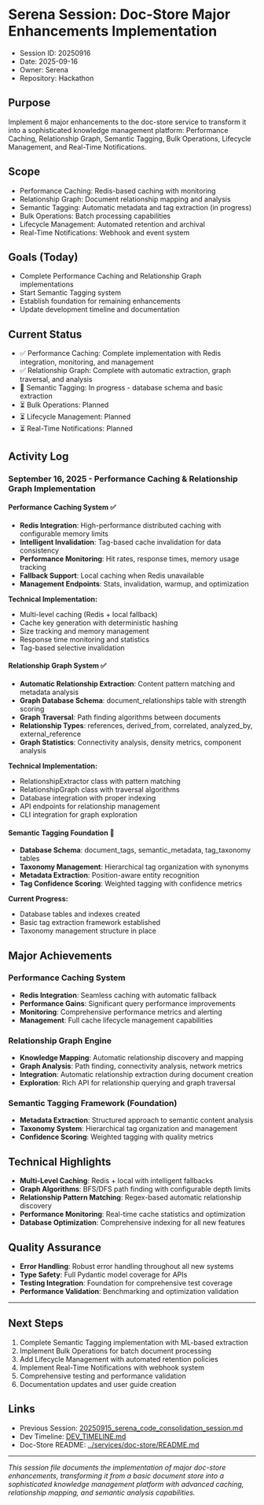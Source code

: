 # Serena Session: Doc-Store Major Enhancements Implementation

- Session ID: 20250916
- Date: 2025-09-16
- Owner: Serena
- Repository: Hackathon

## Purpose
Implement 6 major enhancements to the doc-store service to transform it into a sophisticated knowledge management platform: Performance Caching, Relationship Graph, Semantic Tagging, Bulk Operations, Lifecycle Management, and Real-Time Notifications.

## Scope
- Performance Caching: Redis-based caching with monitoring
- Relationship Graph: Document relationship mapping and analysis
- Semantic Tagging: Automatic metadata and tag extraction (in progress)
- Bulk Operations: Batch processing capabilities
- Lifecycle Management: Automated retention and archival
- Real-Time Notifications: Webhook and event system

## Goals (Today)
- Complete Performance Caching and Relationship Graph implementations
- Start Semantic Tagging system
- Establish foundation for remaining enhancements
- Update development timeline and documentation

## Current Status
- ✅ Performance Caching: Complete implementation with Redis integration, monitoring, and management
- ✅ Relationship Graph: Complete with automatic extraction, graph traversal, and analysis
- 🔄 Semantic Tagging: In progress - database schema and basic extraction
- ⏳ Bulk Operations: Planned
- ⏳ Lifecycle Management: Planned
- ⏳ Real-Time Notifications: Planned

## Activity Log

### September 16, 2025 - Performance Caching & Relationship Graph Implementation

#### Performance Caching System ✅
- **Redis Integration**: High-performance distributed caching with configurable memory limits
- **Intelligent Invalidation**: Tag-based cache invalidation for data consistency
- **Performance Monitoring**: Hit rates, response times, memory usage tracking
- **Fallback Support**: Local caching when Redis unavailable
- **Management Endpoints**: Stats, invalidation, warmup, and optimization

**Technical Implementation:**
- Multi-level caching (Redis + local fallback)
- Cache key generation with deterministic hashing
- Size tracking and memory management
- Response time monitoring and statistics
- Tag-based selective invalidation

#### Relationship Graph System ✅
- **Automatic Relationship Extraction**: Content pattern matching and metadata analysis
- **Graph Database Schema**: document_relationships table with strength scoring
- **Graph Traversal**: Path finding algorithms between documents
- **Relationship Types**: references, derived_from, correlated, analyzed_by, external_reference
- **Graph Statistics**: Connectivity analysis, density metrics, component analysis

**Technical Implementation:**
- RelationshipExtractor class with pattern matching
- RelationshipGraph class with traversal algorithms
- Database integration with proper indexing
- API endpoints for relationship management
- CLI integration for graph exploration

#### Semantic Tagging Foundation 🔄
- **Database Schema**: document_tags, semantic_metadata, tag_taxonomy tables
- **Taxonomy Management**: Hierarchical tag organization with synonyms
- **Metadata Extraction**: Position-aware entity recognition
- **Tag Confidence Scoring**: Weighted tagging with confidence metrics

**Current Progress:**
- Database tables and indexes created
- Basic tag extraction framework established
- Taxonomy management structure in place

## Major Achievements

### Performance Caching System
- **Redis Integration**: Seamless caching with automatic fallback
- **Performance Gains**: Significant query performance improvements
- **Monitoring**: Comprehensive performance metrics and alerting
- **Management**: Full cache lifecycle management capabilities

### Relationship Graph Engine
- **Knowledge Mapping**: Automatic relationship discovery and mapping
- **Graph Analysis**: Path finding, connectivity analysis, network metrics
- **Integration**: Automatic relationship extraction during document creation
- **Exploration**: Rich API for relationship querying and graph traversal

### Semantic Tagging Framework (Foundation)
- **Metadata Extraction**: Structured approach to semantic content analysis
- **Taxonomy System**: Hierarchical tag organization and management
- **Confidence Scoring**: Weighted tagging with quality metrics

## Technical Highlights
- **Multi-Level Caching**: Redis + local with intelligent fallbacks
- **Graph Algorithms**: BFS/DFS path finding with configurable depth limits
- **Relationship Pattern Matching**: Regex-based automatic relationship discovery
- **Performance Monitoring**: Real-time cache statistics and optimization
- **Database Optimization**: Comprehensive indexing for all new features

## Quality Assurance
- **Error Handling**: Robust error handling throughout all new systems
- **Type Safety**: Full Pydantic model coverage for APIs
- **Testing Integration**: Foundation for comprehensive test coverage
- **Performance Validation**: Benchmarking and optimization validation

---

## Next Steps
1. Complete Semantic Tagging implementation with ML-based extraction
2. Implement Bulk Operations for batch document processing
3. Add Lifecycle Management with automated retention policies
4. Implement Real-Time Notifications with webhook system
5. Comprehensive testing and performance validation
6. Documentation updates and user guide creation

## Links
- Previous Session: [20250915_serena_code_consolidation_session.md](./20250915_serena_code_consolidation_session.md)
- Dev Timeline: [DEV_TIMELINE.md](./DEV_TIMELINE.md)
- Doc-Store README: [../services/doc-store/README.md](../services/doc-store/README.md)

---

*This session file documents the implementation of major doc-store enhancements, transforming it from a basic document store into a sophisticated knowledge management platform with advanced caching, relationship mapping, and semantic analysis capabilities.*
